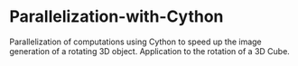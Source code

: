 # Parallelization-with-Cython
Parallelization of computations using Cython to speed up the image generation of a rotating 3D object. Application to the rotation of a 3D Cube.
